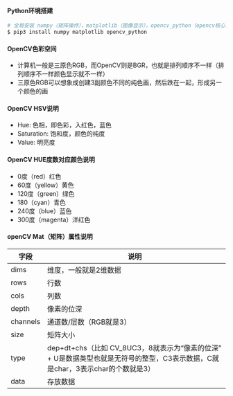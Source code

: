 #### Python环境搭建
```bash
# 全局安装 numpy（矩阵操作），matplotlib（图像显示），opencv_python（opencv核心库）
$ pip3 install numpy matplotlib opencv_python
```

#### OpenCV色彩空间
 - 计算机一般是三原色RGB，而OpenCV则是BGR，也就是排列顺序不一样（排列顺序不一样颜色显示就不一样）
 - 三原色RGB可以想象成创建3副颜色不同的纯色画，然后跌在一起，形成另一个颜色的画


#### OpenCV HSV说明
 - Hue: 色相，即色彩，入红色，蓝色
 - Saturation: 饱和度，颜色的纯度
 - Value: 明亮度

#### OpenCV HUE度数对应颜色说明
 - 0度（red）红色
 - 60度（yellow）黄色
 - 120度（green）绿色
 - 180（cyan）青色
 - 240度（blue）蓝色
 - 300度（magenta）洋红色

#### openCV Mat（矩阵）属性说明
|字段    |说明 |
|----   | ----|
dims    | 维度，一般就是2维数据
rows    | 行数
cols    | 列数
depth   | 像素的位深
channels| 通道数/层数（RGB就是3）
size    | 矩阵大小
type    | dep+dt+chs（比如 CV_8UC3，8就表示为“像素的位深” + U是数据类型也就是无符号的整型，C3表示数据，C就是char，3表示char的个数就是3）
data    | 存放数据


